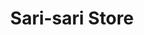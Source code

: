 ---
title: "Sari-sari Store"
url: /lubao-pampanga/sari-sari-store-san-matias-10/
shop: convenience
---